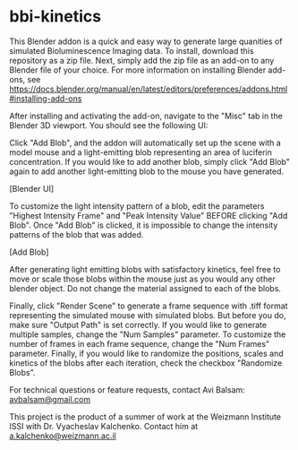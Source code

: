 # bbi-kinetics
This Blender addon is a quick and easy way to generate large quanities of simulated Bioluminescence Imaging data. To install, download this repository as a zip file. Next, simply add the zip file as an add-on to any Blender file of your choice. For more information on installing Blender add-ons, see https://docs.blender.org/manual/en/latest/editors/preferences/addons.html#installing-add-ons

After installing and activating the add-on, navigate to the "Misc" tab in the Blender 3D viewport. You should see the following UI:

Click "Add Blob", and the addon will automatically set up the scene with a model mouse and a light-emitting blob representing an area of luciferin concentration. If you would like to add another blob, simply click "Add Blob" again to add another light-emitting blob to the mouse you have generated.

[Blender UI]

To customize the light intensity pattern of a blob, edit the parameters "Highest Intensity Frame" and "Peak Intensity Value" BEFORE clicking "Add Blob". Once "Add Blob" is clicked, it is impossible to change the intensity patterns of the blob that was added.

[Add Blob]

After generating light emitting blobs with satisfactory kinetics, feel free to move or scale those blobs within the mouse just as you would any other blender object. Do not change the material assigned to each of the blobs.

Finally, click "Render Scene" to generate a frame sequence with .tiff format representing the simulated mouse with simulated blobs. But before you do, make sure "Output Path" is set correctly. If you would like to generate multiple samples, change the "Num Samples" parameter. To customize the number of frames in each frame sequence, change the "Num Frames" parameter. Finally, if you would like to randomize the positions, scales and kinetics of the blobs after each iteration, check the checkbox "Randomize Blobs".

For technical questions or feature requests, contact Avi Balsam: avbalsam@gmail.com

This project is the product of a summer of work at the Weizmann Institute ISSI with Dr. Vyacheslav Kalchenko. Contact him at a.kalchenko@weizmann.ac.il
